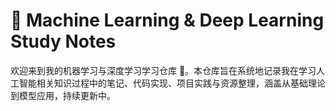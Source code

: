 # 🧠 Machine Learning & Deep Learning Study Notes

欢迎来到我的机器学习与深度学习学习仓库 👋。本仓库旨在系统地记录我在学习人工智能相关知识过程中的笔记、代码实现、项目实践与资源整理，涵盖从基础理论到模型应用，持续更新中。
